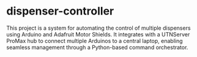 # dispenser-controller
This project is a system for automating the control of multiple dispensers using Arduino and Adafruit Motor Shields. It integrates with a UTNServer ProMax hub to connect multiple Arduinos to a central laptop, enabling seamless management through a Python-based command orchestrator.

